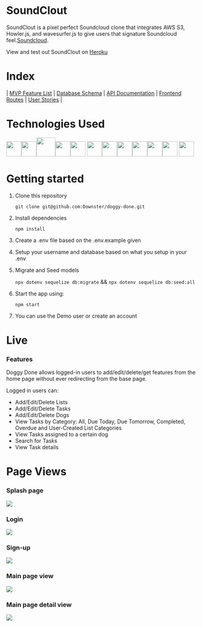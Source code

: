 # SoundClout

SoundClout is a pixel perfect Soundcloud clone that integrates AWS S3, Howler.js, and wavesurfer.js to give users that signature Soundcloud feel.[Soundcloud](https://www.soundcloud.com/).

View and test out SoundClout on [Heroku](https://soundclout-app.herokuapp.com/)

# Index

|
[MVP Feature List](https://github.com/Downster/doggy-done/wiki/Feature-List) |
[Database Schema](https://github.com/Downster/doggy-done/wiki/Database-Schema) |
[API Documentation](https://github.com/Downster/doggy-done/wiki/API-Documentation) |
[Frontend Routes](https://github.com/Downster/doggy-done/wiki/Frontend-Routes) |
[User Stories](https://github.com/Downster/doggy-done/wiki/User-Stories) |

# Technologies Used

<img  src="https://cdn.jsdelivr.net/gh/devicons/devicon/icons/javascript/javascript-original.svg"  height=40/><img src="https://cdn.jsdelivr.net/gh/devicons/devicon/icons/nodejs/nodejs-plain-wordmark.svg" height=40/><img src="https://cdn.jsdelivr.net/gh/devicons/devicon/icons/express/express-original-wordmark.svg" height=50/><img  src="https://cdn.jsdelivr.net/gh/devicons/devicon/icons/postgresql/postgresql-original.svg"  height=40/><img  src="https://cdn.jsdelivr.net/gh/devicons/devicon/icons/sequelize/sequelize-original.svg"  height=40/>
<img src="https://cdn.jsdelivr.net/gh/devicons/devicon/icons/react/react-original.svg" height=40/><img src="https://cdn.jsdelivr.net/gh/devicons/devicon/icons/redux/redux-original.svg" height=40/><img  src="https://cdn.jsdelivr.net/gh/devicons/devicon/icons/css3/css3-original.svg"  height=40/><img  src="https://cdn.jsdelivr.net/gh/devicons/devicon/icons/html5/html5-original.svg"  height=40/><img  src="https://cdn.jsdelivr.net/gh/devicons/devicon/icons/git/git-original.svg"  height=40/><img  src="https://cdn.jsdelivr.net/gh/devicons/devicon/icons/vscode/vscode-original.svg"  height=40/>
<img src="https://cdn.jsdelivr.net/gh/devicons/devicon/icons/amazonwebservices/amazonwebservices-original-wordmark.svg" height=40 />

# Getting started

1. Clone this repository

   `git clone git@github.com:Downster/doggy-done.git`

2. Install dependencies

   `npm install`

3. Create a .env file based on the .env.example given

4. Setup your username and database based on what you setup in your .env

5. Migrate and Seed models

   `npx dotenv sequelize db:migrate` &&
   `npx dotenv sequelize db:seed:all`

6. Start the app using:

   `npm start`

7. You can use the Demo user or create an account

# Live

### Features

Doggy Done allows logged-in users to add/edit/delete/get features from the home page without ever redirecting from the base page.

Logged in users can:

- Add/Edit/Delete Lists
- Add/Edit/Delete Tasks
- Add/Edit/Delete Dogs
- View Tasks by Category: All, Due Today, Due Tomorrow, Completed, Overdue and User-Created List Categories
- View Tasks assigned to a certain dog
- Search for Tasks
- View Task details

# Page Views

### Splash page
<img src='https://i.imgur.com/j9XZqVy.png'/>

### Login 
<img src='https://imgur.com/nUFcF4R.png'/>

### Sign-up
<img src='https://imgur.com/nUFcF4R.png' />

### Main page view
<img src='https://imgur.com/paEhovp.png' />

### Main page detail view
<img src='https://imgur.com/inFqfV1.png' />






